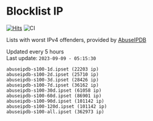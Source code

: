 # Blocklist IP

[![Hits](https://hits.seeyoufarm.com/api/count/incr/badge.svg?url=https%3A%2F%2Fgithub.com%2Fborestad%2Fblocklist-ip%2F&count_bg=%2379C83D&title_bg=%23555555&icon=&icon_color=%23E7E7E7&title=hits&edge_flat=false)](https://hits.seeyoufarm.com)  ![CI](https://img.shields.io/github/workflow/status/borestad/blocklist-ip/CI?style=flat-square)

Lists with worst IPv4 offenders, provided by [AbuseIPDB](https://www.abuseipdb.com/)

<!-- FOOTER-PLACEHOLDER -->
Updated every 5 hours<br>
Last update: `2023-09-09 - 05:15:30`
```
abuseipdb-s100-1d.ipset (22203 ip)
abuseipdb-s100-2d.ipset (25710 ip)
abuseipdb-s100-3d.ipset (28426 ip)
abuseipdb-s100-7d.ipset (36162 ip)
abuseipdb-s100-30d.ipset (61058 ip)
abuseipdb-s100-60d.ipset (86901 ip)
abuseipdb-s100-90d.ipset (101142 ip)
abuseipdb-s100-120d.ipset (101142 ip)
abuseipdb-s100-all.ipset (362973 ip)
```
